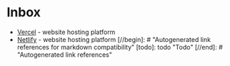 # Inbox

- [Vercel](https://vercel.com/) - website hosting platform
- [Netlify](https://www.netlify.com/) - website hosting platform
[//begin]: # "Autogenerated link references for markdown compatibility"
[todo]: todo "Todo"
[//end]: # "Autogenerated link references"
